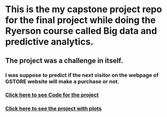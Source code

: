 # This is the my capstone project repo for the final project while doing the Ryerson course called Big data and predictive analytics.
## The project was a challenge in itself. 
### I was suppose to predict if the next visitor on the webpage of GSTORE website will make a purchase or not.
### [Click here to see Code for the project](https://github.com/amitbhsingh/capstone/blob/master/Capstone01.ipynb)
### [Click here to see the project with plots](https://nbviewer.jupyter.org/github/amitbhsingh/capstone/blob/master/Capstone01.ipynb)
